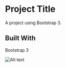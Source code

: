 # Project Title

A project using Bootstrap 3.



## Built With

Bootstrap 3



![Alt text](readme-screenshots.jpg?raw=true "Clean and Clear")
